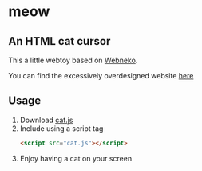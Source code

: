 # meow
## An HTML cat cursor

This a little webtoy based on [Webneko](https://webneko.net/).

You can find the excessively overdesigned website [here](https://sollybunny.github.io/meow/)

## Usage
1. Download [cat.js](https://github.com/SollyBunny/meow/blob/main/cat.js)
2. Include using a script tag
	```html
	<script src="cat.js"></script>
	```
3. Enjoy having a cat on your screen

